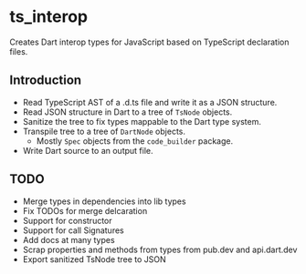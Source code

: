 # ts_interop
Creates Dart interop types for JavaScript based on TypeScript declaration files.

## Introduction

- Read TypeScript AST of a .d.ts file and write it as a JSON structure.
- Read JSON structure in Dart to a tree of `TsNode` objects.
- Sanitize the tree to fix types mappable to the Dart type system.
- Transpile tree to a tree of `DartNode` objects.
  - Mostly `Spec` objects from the `code_builder` package.
- Write Dart source to an output file.

## TODO

- Merge types in dependencies into lib types
- Fix TODOs for merge delcaration
- Support for constructor
- Support for call Signatures
- Add docs at many types
- Scrap properties and methods from types from pub.dev and api.dart.dev
- Export sanitized TsNode tree to JSON
